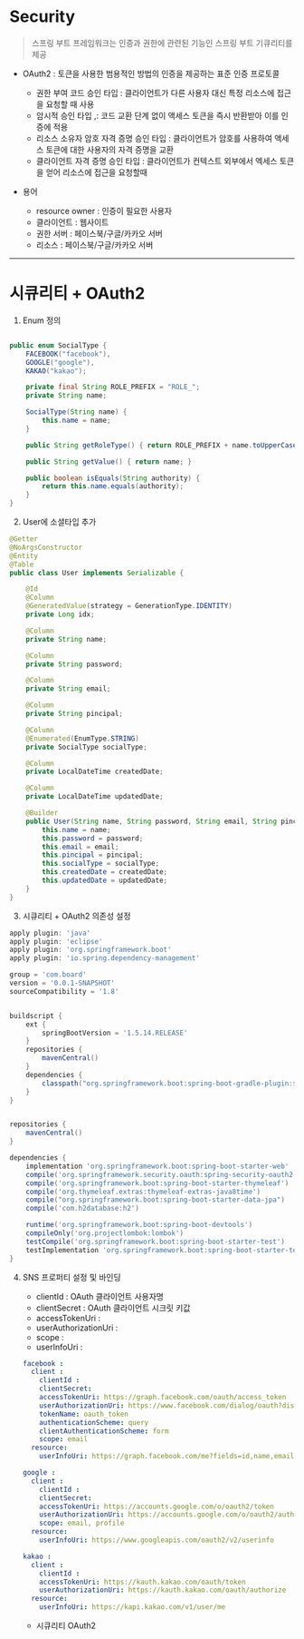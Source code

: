 # Security 

> 스프링 부트 프레임워크는 인증과 권한에 관련된 기능인 스프링 부트 기큐리티를 제공

- OAuth2 : 토큰을 사용한 범용적인 방법의 인증을 제공하는 표준 인증 프로토콜
    - 권한 부여 코드 승인 타입 : 클라이언트가 다른 사용자 대신 특정 리소스에 접근을 요청할 때 사용
    - 암시적 승인 타입 ,: 코드 교환 단계 없이 액세스 토큰을 즉시 반환받아 이를 인증에 적용
    - 리소스 소유자 암호 자격 증명 승인 타입 : 클라이언트가 암호를 사용하여 액세스 토큰에 대한 사용자의 자격 증명을 교환
    - 클라이언트 자격 증명 승인 타입 : 클라이언트가 컨텍스트 외부에서 엑세스 토큰을 얻어 리소스에 접근을 요청할때
    
- 용어 
    - resource owner : 인증이 필요한 사용자
    - 클라이언트 : 웹사이트
    - 권한 서버 : 페이스북/구글/카카오 서버
    - 리소스 : 페이스북/구글/카카오 서버
   
---

# 시큐리티 + OAuth2

1. Enum 정의

```java

public enum SocialType {
    FACEBOOK("facebook"),
    GOOGLE("google"),
    KAKAO("kakao");

    private final String ROLE_PREFIX = "ROLE_";
    private String name;

    SocialType(String name) {
        this.name = name;
    }

    public String getRoleType() { return ROLE_PREFIX + name.toUpperCase(); }

    public String getValue() { return name; }

    public boolean isEquals(String authority) {
        return this.name.equals(authority);
    }
}
```

2. User에 소셜타입 추가


```java
@Getter
@NoArgsConstructor
@Entity
@Table
public class User implements Serializable {

    @Id
    @Column
    @GeneratedValue(strategy = GenerationType.IDENTITY)
    private Long idx;

    @Column
    private String name;

    @Column
    private String password;

    @Column
    private String email;

    @Column
    private String pincipal;

    @Column
    @Enumerated(EnumType.STRING)
    private SocialType socialType;

    @Column
    private LocalDateTime createdDate;

    @Column
    private LocalDateTime updatedDate;

    @Builder
    public User(String name, String password, String email, String pincipal, SocialType socialType, LocalDateTime createdDate, LocalDateTime updatedDate) {
        this.name = name;
        this.password = password;
        this.email = email;
        this.pincipal = pincipal;
        this.socialType = socialType;
        this.createdDate = createdDate;
        this.updatedDate = updatedDate;
    }
}
```

3. 시큐리티 + OAuth2 의존성 설정

```groovy
apply plugin: 'java'
apply plugin: 'eclipse'
apply plugin: 'org.springframework.boot'
apply plugin: 'io.spring.dependency-management'

group = 'com.board'
version = '0.0.1-SNAPSHOT'
sourceCompatibility = '1.8'


buildscript {
	ext {
		springBootVersion = '1.5.14.RELEASE'
	}
	repositories {
		mavenCentral()
	}
	dependencies {
		classpath("org.springframework.boot:spring-boot-gradle-plugin:${springBootVersion}")
	}
}


repositories {
	mavenCentral()
}

dependencies {
	implementation 'org.springframework.boot:spring-boot-starter-web'
	compile('org.springframework.security.oauth:spring-security-oauth2')
	compile('org.springframework.boot:spring-boot-starter-thymeleaf')
	compile('org.thymeleaf.extras:thymeleaf-extras-java8time')
	compile("org.springframework.boot:spring-boot-starter-data-jpa")
	compile('com.h2database:h2')

	runtime('org.springframework.boot:spring-boot-devtools')
	compileOnly('org.projectlombok:lombok')
	testCompile('org.springframework.boot:spring-boot-starter-test')
	testImplementation 'org.springframework.boot:spring-boot-starter-test'
}

```


4. SNS 프로퍼티 설정 및 바인딩
    - clientId : OAuth 클라이언트 사용자명
    - clientSecret : OAuth 클라이언트 시크릿 키값
    - accessTokenUri : 
    - userAuthorizationUri :
    - scope : 
    - userInfoUri : 
    
    ```yaml
    facebook :
      client :
        clientId : 
        clientSecret:
        accessTokenUri: https://graph.facebook.com/oauth/access_token
        userAuthorizationUri: https://www.facebook.com/dialog/oauth?display=popup
        tokenName: oauth_token
        authenticationScheme: query
        clientAuthenticationScheme: form
        scope: email
      resource:
        userInfoUri: https://graph.facebook.com/me?fields=id,name,email,link
    
    google :
      client :
        clientId :
        clientSecret:
        accessTokenUri: https://accounts.google.com/o/oauth2/token
        userAuthorizationUri: https://accounts.google.com/o/oauth2/auth
        scope: email, profile
      resource:
        userInfoUri: https://www.googleapis.com/oauth2/v2/userinfo
    
    kakao :
      client :
        clientId :
        accessTokenUri: https://kauth.kakao.com/oauth/token
        userAuthorizationUri: https://kauth.kakao.com/oauth/authorize
      resource:
        userInfoUri: https://kapi.kakao.com/v1/user/me
    ``` 
    
    - 시큐리티 OAuth2 